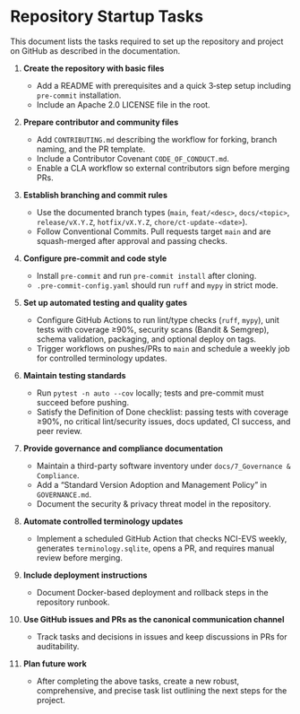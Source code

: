 # Repository Startup Tasks

This document lists the tasks required to set up the repository and project on GitHub as described in the documentation.

1. **Create the repository with basic files**
   - Add a README with prerequisites and a quick 3‑step setup including `pre-commit` installation.
   - Include an Apache 2.0 LICENSE file in the root.

2. **Prepare contributor and community files**
   - Add `CONTRIBUTING.md` describing the workflow for forking, branch naming, and the PR template.
   - Include a Contributor Covenant `CODE_OF_CONDUCT.md`.
   - Enable a CLA workflow so external contributors sign before merging PRs.

3. **Establish branching and commit rules**
   - Use the documented branch types (`main`, `feat/<desc>`, `docs/<topic>`, `release/vX.Y.Z`, `hotfix/vX.Y.Z`, `chore/ct-update-<date>`).
   - Follow Conventional Commits. Pull requests target `main` and are squash-merged after approval and passing checks.

4. **Configure pre-commit and code style**
   - Install `pre-commit` and run `pre-commit install` after cloning.
   - `.pre-commit-config.yaml` should run `ruff` and `mypy` in strict mode.

5. **Set up automated testing and quality gates**
   - Configure GitHub Actions to run lint/type checks (`ruff`, `mypy`), unit tests with coverage ≥90%, security scans (Bandit & Semgrep), schema validation, packaging, and optional deploy on tags.
   - Trigger workflows on pushes/PRs to `main` and schedule a weekly job for controlled terminology updates.

6. **Maintain testing standards**
   - Run `pytest -n auto --cov` locally; tests and pre-commit must succeed before pushing.
   - Satisfy the Definition of Done checklist: passing tests with coverage ≥90%, no critical lint/security issues, docs updated, CI success, and peer review.

7. **Provide governance and compliance documentation**
   - Maintain a third-party software inventory under `docs/7_Governance & Compliance`.
   - Add a “Standard Version Adoption and Management Policy” in `GOVERNANCE.md`.
   - Document the security & privacy threat model in the repository.

8. **Automate controlled terminology updates**
   - Implement a scheduled GitHub Action that checks NCI-EVS weekly, generates `terminology.sqlite`, opens a PR, and requires manual review before merging.

9. **Include deployment instructions**
   - Document Docker-based deployment and rollback steps in the repository runbook.

10. **Use GitHub issues and PRs as the canonical communication channel**
    - Track tasks and decisions in issues and keep discussions in PRs for auditability.

11. **Plan future work**
    - After completing the above tasks, create a new robust, comprehensive, and precise task list outlining the next steps for the project.

